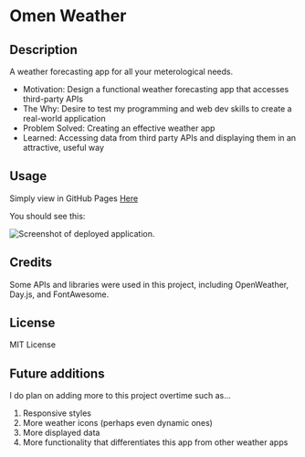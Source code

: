 # Omen Weather

## Description

A weather forecasting app for all your meterological needs.

- Motivation: Design a functional weather forecasting app that accesses third-party APIs
- The Why: Desire to test my programming and web dev skills to create a real-world application
- Problem Solved: Creating an effective weather app
- Learned: Accessing data from third party APIs and displaying them in an attractive, useful way

## Usage

Simply view in GitHub Pages [Here](https://waldenlight.github.io/omen-weather-app/)

You should see this:

![Screenshot of deployed application.](https://user-images.githubusercontent.com/76961678/214759133-739d8c33-11e6-4c03-900f-d95a7644be55.png)

## Credits

Some APIs and libraries were used in this project, including OpenWeather, Day.js, and FontAwesome.

## License

MIT License

## Future additions

I do plan on adding more to this project overtime such as...
1. Responsive styles
2. More weather icons (perhaps even dynamic ones)
3. More displayed data
4. More functionality that differentiates this app from other weather apps
